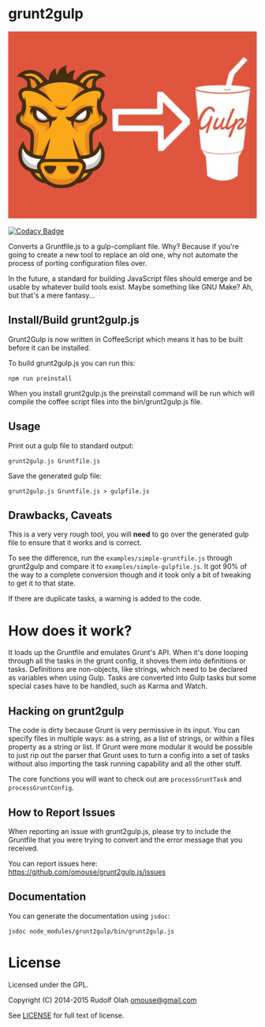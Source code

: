 # grunt2gulp

![Grunt2Gulp Logo](grunt2gulp-logo.png)

[![Codacy Badge](https://api.codacy.com/project/badge/7174ac139c9e42fabec2ebc1df48de8a)](https://www.codacy.com/app/omouse/grunt2gulp-js)

Converts a Gruntfile.js to a gulp-compliant file. Why? Because if
you're going to create a new tool to replace an old one, why not
automate the process of porting configuration files over.

In the future, a standard for building JavaScript files should emerge
and be usable by whatever build tools exist. Maybe something like GNU
Make? Ah, but that's a mere fantasy...

## Install/Build grunt2gulp.js

Grunt2Gulp is now written in CoffeeScript which means it has to be
built before it can be installed.

To build grunt2gulp.js you can run this:

    npm run preinstall

When you install grunt2gulp.js the preinstall command will be run
which will compile the coffee script files into the bin/grunt2gulp.js
file.

## Usage

Print out a gulp file to standard output:

    grunt2gulp.js Gruntfile.js

Save the generated gulp file:

    grunt2gulp.js Gruntfile.js > gulpfile.js

## Drawbacks, Caveats

This is a very very rough tool, you will **need** to go over the
generated gulp file to ensure that it works and is correct.

To see the difference, run the `examples/simple-gruntfile.js` through
grunt2gulp and compare it to `examples/simple-gulpfile.js`. It got 90%
of the way to a complete conversion though and it took only a bit of
tweaking to get it to that state.

If there are duplicate tasks, a warning is added to the code.

# How does it work?

It loads up the Gruntfile and emulates Grunt's API. When it's done
looping through all the tasks in the grunt config, it shoves them into
definitions or tasks. Definitions are non-objects, like strings, which
need to be declared as variables when using Gulp. Tasks are converted
into Gulp tasks but some special cases have to be handled, such as
Karma and Watch.

## Hacking on grunt2gulp

The code is dirty because Grunt is very permissive in its input. You
can specify files in multiple ways: as a string, as a list of strings,
or within a files property as a string or list. If Grunt were more
modular it would be possible to just rip out the parser that Grunt
uses to turn a config into a set of tasks without also importing the
task running capability and all the other stuff.

The core functions you will want to check out are `processGruntTask`
and `processGruntConfig`.

## How to Report Issues

When reporting an issue with grunt2gulp.js, please try to include the Gruntfile that you were trying to convert and the error message that you received.

You can report issues here: https://github.com/omouse/grunt2gulp.js/issues

## Documentation

You can generate the documentation using `jsdoc`:

    jsdoc node_modules/grunt2gulp/bin/grunt2gulp.js

# License

Licensed under the GPL.

Copyright (C) 2014-2015 Rudolf Olah <omouse@gmail.com>

See [LICENSE](./LICENSE) for full text of license.
